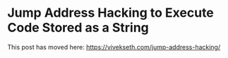 # Jump Address Hacking to Execute Code Stored as a String

This post has moved here: https://vivekseth.com/jump-address-hacking/
